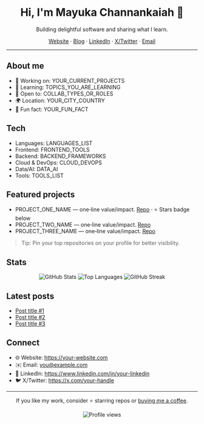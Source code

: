 <div align="center">

# Hi, I'm Mayuka Channankaiah 👋

Building delightful software and sharing what I learn.

[Website](https://your-website.com) · [Blog](https://your-blog.com) · [LinkedIn](https://www.linkedin.com/in/your-linkedin) · [X/Twitter](https://x.com/your-handle) · [Email](mailto:you@example.com)

</div>

---

## About me
- 🔭 Working on: YOUR_CURRENT_PROJECTS
- 🧠 Learning: TOPICS_YOU_ARE_LEARNING
- 🤝 Open to: COLLAB_TYPES_OR_ROLES
- 🌍 Location: YOUR_CITY_COUNTRY
- 🎯 Fun fact: YOUR_FUN_FACT

## Tech
- Languages: LANGUAGES_LIST
- Frontend: FRONTEND_TOOLS
- Backend: BACKEND_FRAMEWORKS
- Cloud & DevOps: CLOUD_DEVOPS
- Data/AI: DATA_AI
- Tools: TOOLS_LIST

## Featured projects
- PROJECT_ONE_NAME — one‑line value/impact. [Repo](https://github.com/mayuka-c/REPO_ONE) · ⭐ Stars badge below
- PROJECT_TWO_NAME — one‑line value/impact. [Repo](https://github.com/mayuka-c/REPO_TWO)
- PROJECT_THREE_NAME — one‑line value/impact. [Repo](https://github.com/mayuka-c/REPO_THREE)

> Tip: Pin your top repositories on your profile for better visibility.

## Stats
<div align="center">

<img src="https://github-readme-stats.vercel.app/api?username=mayuka-c&show_icons=true&theme=transparent&hide_border=true" alt="GitHub Stats" />

<img src="https://github-readme-stats.vercel.app/api/top-langs/?username=mayuka-c&layout=compact&theme=transparent&hide_border=true" alt="Top Languages" />

<img src="https://streak-stats.demolab.com?user=mayuka-c&theme=transparent&hide_border=true" alt="GitHub Streak" />

</div>

## Latest posts
- [Post title #1](https://your-blog.com/post-1)
- [Post title #2](https://your-blog.com/post-2)
- [Post title #3](https://your-blog.com/post-3)

## Connect
- 🌐 Website: https://your-website.com
- ✉️ Email: you@example.com
- 💼 LinkedIn: https://www.linkedin.com/in/your-linkedin
- 🐦 X/Twitter: https://x.com/your-handle

---

<div align="center">

If you like my work, consider ⭐ starring repos or
<a href="https://www.buymeacoffee.com/yourname">buying me a coffee</a>.

<img src="https://komarev.com/ghpvc/?username=mayuka-c&style=flat&label=Profile+views" alt="Profile views" />

</div>

<!--
This README is intended for your personal profile repo named `mayuka-c`.
1) Create a public repo on GitHub named exactly `mayuka-c`.
2) Put this file at the repo root as `README.md`.
3) Replace placeholders above with your real links and info.
-->
